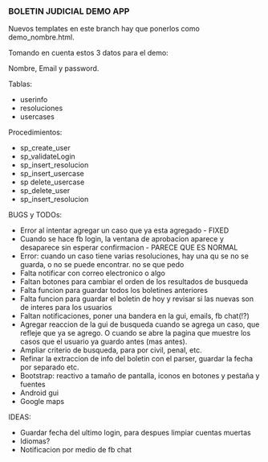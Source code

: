 ### BOLETIN JUDICIAL DEMO APP ###

Nuevos templates en este branch hay que ponerlos como demo_nombre.html.

Tomando en cuenta estos 3 datos para el demo:

Nombre, Email y password. 

Tablas:
- userinfo
- resoluciones
- usercases

Procedimientos:
- sp_create_user
- sp_validateLogin
- sp_insert_resolucion
- sp_insert_usercase
- sp delete_usercase
- sp_delete_user
- sp_insert_resolucion

BUGS y TODOs:
- Error al intentar agregar un caso que ya esta agregado - FIXED
- Cuando se hace fb login, la ventana de aprobacion aparece y desaparece sin esperar confirmacion - PARECE QUE ES NORMAL
- Error: cuando un caso tiene varias resoluciones, hay una qu se no se guarda, o no se puede encontrar. no se que pedo
- Falta notificar con correo electronico o algo
- Faltan botones para cambiar el orden de los resultados de busqueda
- Falta funcion para guardar todos los boletines anteriores
- Falta funcion para guardar el boletin de hoy y revisar si las nuevas son de interes para los usuarios
- Faltan notificaciones, poner una bandera en la gui, emails, fb chat(!?)
- Agregar reaccion de la gui de busqueda cuando se agrega un caso, que refleje que ya se agrego. O cuando se abre la pagina que muestre los casos que el usuario ya guardo antes (mas antes).
- Ampliar criterio de busqueda, para por civil, penal, etc. 
- Refinar la extraccion de info del boletin con el parser, guardar la fecha por separado etc. 
- Bootstrap: reactivo a tamaño de pantalla, iconos en botones y pestaña y fuentes
- Android gui
- Google maps


IDEAS:
- Guardar fecha del ultimo login, para despues limpiar cuentas muertas
- Idiomas?
- Notificacion por medio de fb chat